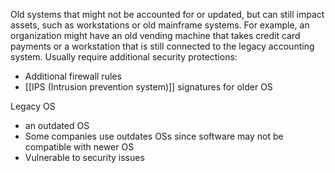 Old systems that might not be accounted for or updated, but can still impact assets, such as workstations or old mainframe systems. For example, an organization might have an old vending machine that takes credit card payments or a workstation that is still connected to the legacy accounting system.
Usually require additional security protections:
- Additional firewall rules
- [[IPS (Intrusion prevention system)]] signatures for older OS

Legacy OS
- an outdated OS
- Some companies use outdates OSs since software may not be compatible with newer OS
- Vulnerable to security issues